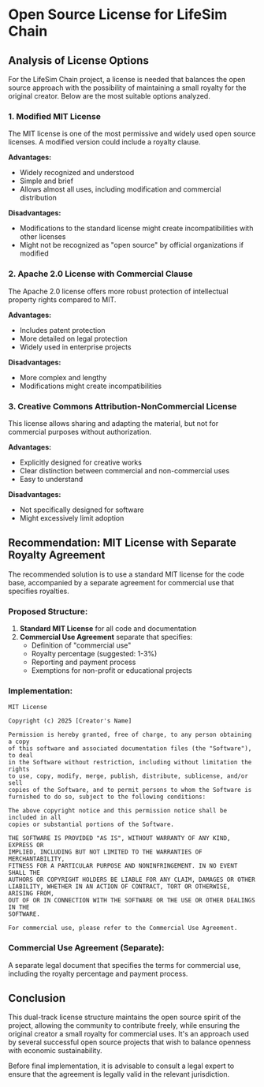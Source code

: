 # Open Source License for LifeSim Chain

## Analysis of License Options

For the LifeSim Chain project, a license is needed that balances the open source approach with the possibility of maintaining a small royalty for the original creator. Below are the most suitable options analyzed.

### 1. Modified MIT License

The MIT license is one of the most permissive and widely used open source licenses. A modified version could include a royalty clause.

**Advantages:**
- Widely recognized and understood
- Simple and brief
- Allows almost all uses, including modification and commercial distribution

**Disadvantages:**
- Modifications to the standard license might create incompatibilities with other licenses
- Might not be recognized as "open source" by official organizations if modified

### 2. Apache 2.0 License with Commercial Clause

The Apache 2.0 license offers more robust protection of intellectual property rights compared to MIT.

**Advantages:**
- Includes patent protection
- More detailed on legal protection
- Widely used in enterprise projects

**Disadvantages:**
- More complex and lengthy
- Modifications might create incompatibilities

### 3. Creative Commons Attribution-NonCommercial License

This license allows sharing and adapting the material, but not for commercial purposes without authorization.

**Advantages:**
- Explicitly designed for creative works
- Clear distinction between commercial and non-commercial uses
- Easy to understand

**Disadvantages:**
- Not specifically designed for software
- Might excessively limit adoption

## Recommendation: MIT License with Separate Royalty Agreement

The recommended solution is to use a standard MIT license for the code base, accompanied by a separate agreement for commercial use that specifies royalties.

### Proposed Structure:

1. **Standard MIT License** for all code and documentation
2. **Commercial Use Agreement** separate that specifies:
   - Definition of "commercial use"
   - Royalty percentage (suggested: 1-3%)
   - Reporting and payment process
   - Exemptions for non-profit or educational projects

### Implementation:

```
MIT License

Copyright (c) 2025 [Creator's Name]

Permission is hereby granted, free of charge, to any person obtaining a copy
of this software and associated documentation files (the "Software"), to deal
in the Software without restriction, including without limitation the rights
to use, copy, modify, merge, publish, distribute, sublicense, and/or sell
copies of the Software, and to permit persons to whom the Software is
furnished to do so, subject to the following conditions:

The above copyright notice and this permission notice shall be included in all
copies or substantial portions of the Software.

THE SOFTWARE IS PROVIDED "AS IS", WITHOUT WARRANTY OF ANY KIND, EXPRESS OR
IMPLIED, INCLUDING BUT NOT LIMITED TO THE WARRANTIES OF MERCHANTABILITY,
FITNESS FOR A PARTICULAR PURPOSE AND NONINFRINGEMENT. IN NO EVENT SHALL THE
AUTHORS OR COPYRIGHT HOLDERS BE LIABLE FOR ANY CLAIM, DAMAGES OR OTHER
LIABILITY, WHETHER IN AN ACTION OF CONTRACT, TORT OR OTHERWISE, ARISING FROM,
OUT OF OR IN CONNECTION WITH THE SOFTWARE OR THE USE OR OTHER DEALINGS IN THE
SOFTWARE.

For commercial use, please refer to the Commercial Use Agreement.
```

### Commercial Use Agreement (Separate):

A separate legal document that specifies the terms for commercial use, including the royalty percentage and payment process.

## Conclusion

This dual-track license structure maintains the open source spirit of the project, allowing the community to contribute freely, while ensuring the original creator a small royalty for commercial uses. It's an approach used by several successful open source projects that wish to balance openness with economic sustainability.

Before final implementation, it is advisable to consult a legal expert to ensure that the agreement is legally valid in the relevant jurisdiction.
